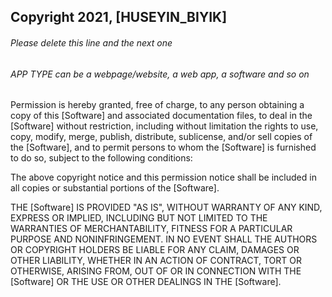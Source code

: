 ## Copyright 2021, [HUSEYIN_BIYIK]

###### Please delete this line and the next one
###### APP TYPE can be a webpage/website, a web app, a software and so on

Permission is hereby granted, free of charge, to any person obtaining a copy of this [Software] and associated documentation files, to deal in the [Software] without restriction, including without limitation the rights to use, copy, modify, merge, publish, distribute, sublicense, and/or sell copies of the [Software], and to permit persons to whom the [Software] is furnished to do so, subject to the following conditions:

The above copyright notice and this permission notice shall be included in all copies or substantial portions of the [Software].

THE [Software] IS PROVIDED "AS IS", WITHOUT WARRANTY OF ANY KIND, EXPRESS OR IMPLIED, INCLUDING BUT NOT LIMITED TO THE WARRANTIES OF MERCHANTABILITY, FITNESS FOR A PARTICULAR PURPOSE AND NONINFRINGEMENT. IN NO EVENT SHALL THE AUTHORS OR COPYRIGHT HOLDERS BE LIABLE FOR ANY CLAIM, DAMAGES OR OTHER LIABILITY, WHETHER IN AN ACTION OF CONTRACT, TORT OR OTHERWISE, ARISING FROM, OUT OF OR IN CONNECTION WITH THE [Software] OR THE USE OR OTHER DEALINGS IN THE [Software].
